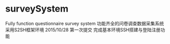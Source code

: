 # surveySystem
Fully function questionnaire survey system
功能齐全的问卷调查数据采集系统
采用S2SH框架环境
2015/10/28 第一次提交 完成基本环境SSH搭建与登陆注册功能

